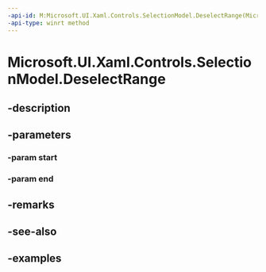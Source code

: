 ```yaml
---
-api-id: M:Microsoft.UI.Xaml.Controls.SelectionModel.DeselectRange(Microsoft.UI.Xaml.Controls.IndexPath,Microsoft.UI.Xaml.Controls.IndexPath)
-api-type: winrt method
---
```


<!-- Method syntax.
public void SelectionModel.DeselectRange(IndexPath start, IndexPath end)
-->

# Microsoft.UI.Xaml.Controls.SelectionModel.DeselectRange

## -description

## -parameters
### -param start

### -param end

## -remarks

## -see-also

## -examples


